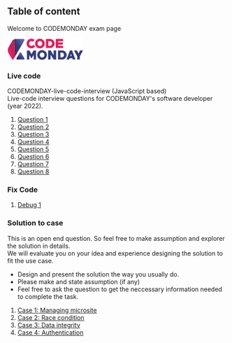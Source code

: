 ## Table of content
Welcome to CODEMONDAY exam page

<img src="assets/codemonday-logo-hor.png"  height="50">

### Live code
CODEMONDAY-live-code-interview (JavaScript based) \
Live-code interview questions for CODEMONDAY's software developer (year 2022).

1. [Question 1](/pages/live-code-1.md)
2. [Question 2](/pages/live-code-2.md)
3. [Question 3](/pages/live-code-3.md)
4. [Question 4](/pages/live-code-4.md)
4. [Question 5](/pages/live-code-5.md)
4. [Question 6](/pages/live-code-6.md)
4. [Question 7](/pages/live-code-7.md)
4. [Question 8](/pages/live-code-8.md)

### Fix Code
1. [Debug 1](/pages/debug-1.md)

### Solution to case
This is an open end question. So feel free to make assumption and explorer the solution in details. \
We will evaluate you on your idea and experience designing the solution to fit the use case.

* Design and present the solution the way you usually do.
* Please make and state assumption (if any)
* Feel free to ask the question to get the neccessary information needed to complete the task.

1. [Case 1: Managing microsite](/pages/case-1.md)
2. [Case 2: Race condition](/pages/case-2.md)
3. [Case 3: Data integrity](/pages/case-3.md)
4. [Case 4: Authentication](/pages/case-4.md)
